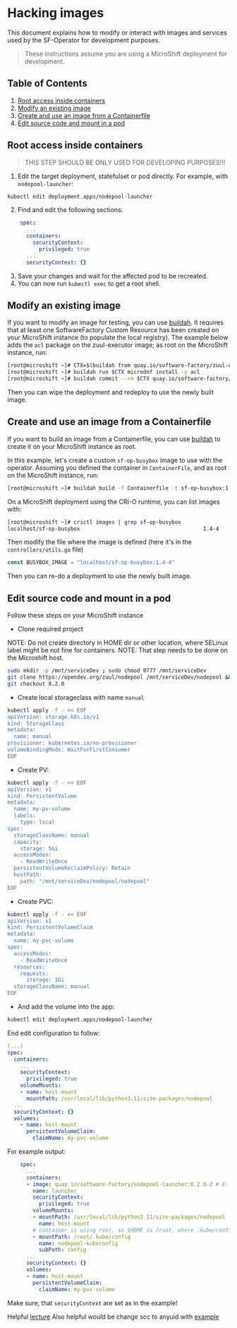 # Hacking images

This document explains how to modify or interact with images and services used by the SF-Operator
for development purposes.

> These instructions assume you are using a MicroShift deployment for development.

## Table of Contents

1. [Root access inside containers](#root-access-inside-containers)
1. [Modify an existing image](#modify-an-existing-image)
1. [Create and use an image from a Containerfile](#create-and-use-an-image-from-a-containerfile)
1. [Edit source code and mount in a pod](#edit-source-code-and-mount-in-a-pod)

## Root access inside containers

> THIS STEP SHOULD BE ONLY USED FOR DEVELOPING PURPOSES!!!

1. Edit the target deployment, statefulset or pod directly. For example, with `nodepool-launcher`:

```sh
kubectl edit deployment.apps/nodepool-launcher
```

2. Find and edit the following sections:

```yaml
    spec:
      ...
      containers:
        securityContext:
          privileged: true
      ...
      securityContext: {}
```

3. Save your changes and wait for the affected pod to be recreated.
4. You can now run `kubectl exec` to get a root shell.


## Modify an existing image

If you want to modify an image for testing, you can use [buildah](https://buildah.io/).
It requires that at least one SoftwareFactory Custom Resource has been created on your MicroShift 
instance (to populate the local registry).
The example below adds the `acl` package on the zuul-executor image; as root on the MicroShift instance, run:

```sh
[root@microshift ~]# CTX=$(buildah from quay.io/software-factory/zuul-executor:8.2.0-3)
[root@microshift ~]# buildah run $CTX microdnf install -y acl
[root@microshift ~]# buildah commit --rm $CTX quay.io/software-factory/zuul-executor:8.2.0-3
```

Then you can wipe the deployment and redeploy to use the newly built image.


## Create and use an image from a Containerfile

If you want to build an image from a Containerfile, you can use [buildah](https://buildah.io/) to create it on your MicroShift instance as root.

In this example, let's create a custom `sf-op-busybox` image to use with the operator. Assuming you defined the container in `ContainerFile`, and as root on the MicroShift instance, run:

```sh
[root@microshift ~]# buildah build -f Containerfile -t sf-op-busybox:1.4-4
```

On a MicroShift deployment using the CRI-O runtime, you can list images with:

```sh
[root@microshift ~]# crictl images | grep sf-op-busybox
localhost/sf-op-busybox                                       1.4-4               c9befa3e7ebf6       885MB
```

Then modify the file where the image is defined (here it's in the `controllers/utils.go` file)

```go
const BUSYBOX_IMAGE = "localhost/sf-op-busybox:1.4-4"
```

Then you can re-do a deployment to use the newly built image.

## Edit source code and mount in a pod

Follow these steps on your MicroShift instance

* Clone required project

NOTE: Do not create directory in HOME dir or other location, where
SELinux label might be not fine for containers.
NOTE: That step needs to be done on the Microshift host.

```sh
sudo mkdir -p /mnt/serviceDev ; sudo chmod 0777 /mnt/serviceDev
git clone https://opendev.org/zuul/nodepool /mnt/serviceDev/nodepool && cd /mnt/serviceDev/nodepool
git checkout 8.2.0
```

* Create local storageclass with name `manual`

```sh
kubectl apply -f - << EOF
apiVersion: storage.k8s.io/v1
kind: StorageClass
metadata:
  name: manual
provisioner: kubernetes.io/no-provisioner
volumeBindingMode: WaitForFirstConsumer
EOF
```

* Create PV:

```sh
kubectl apply -f - << EOF
apiVersion: v1
kind: PersistentVolume
metadata:
  name: my-pv-volume
  labels:
    type: local
spec:
  storageClassName: manual
  capacity:
    storage: 5Gi
  accessModes:
    - ReadWriteOnce
  persistentVolumeReclaimPolicy: Retain
  hostPath:
    path: "/mnt/serviceDev/nodepool/nodepool"
EOF
```

* Create PVC:

```sh
kubectl apply -f - << EOF
apiVersion: v1
kind: PersistentVolumeClaim
metadata:
  name: my-pvc-volume
spec:
  accessModes:
    - ReadWriteOnce
  resources:
    requests:
      storage: 1Gi
  storageClassName: manual
EOF
```

* And add the volume into the app:

```sh
kubectl edit deployment.apps/nodepool-launcher
```

End edit configuration to follow:

```yaml
(...)
spec:
  containers:
    ...
    securityContext:
      privileged: true
    volumeMounts:
    - name: host-mount
      mountPath: /usr/local/lib/python3.11/site-packages/nodepool
  ...
  securityContext: {}
  volumes:
    - name: host-mount
      persistentVolumeClaim:
        claimName: my-pvc-volume
```

For example output:

```yaml
    spec:
      ...
      containers:
      - image: quay.io/software-factory/nodepool-launcher:8.2.0-2 # E: wrong indentation: expected 8 but found 6
        name: launcher
        securityContext:
          privileged: true
        volumeMounts:
        - mountPath: /usr/local/lib/python3.11/site-packages/nodepool
          name: host-mount
        # container is using root, so $HOME is /root, where .kube/config does not exists.
        - mountPath: /root/.kube/config
          name: nodepool-kubeconfig
          subPath: config
      ...
      securityContext: {}
      volumes:
      - name: host-mount
        persistentVolumeClaim:
          claimName: my-pvc-volume
```

Make sure, that `securityContext` are set as in the example!

Helpful [lecture](https://docs.openshift.com/container-platform/4.13/storage/persistent_storage/persistent_storage_local/persistent-storage-hostpath.html)
Also helpful would be change scc to anyuid with [example](https://examples.openshift.pub/deploy/scc-anyuid/)
